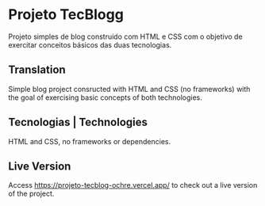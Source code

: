 # Projeto TecBlogg

Projeto simples de blog construído com HTML e CSS com o objetivo de exercitar conceitos básicos das duas tecnologias. 

## Translation

Simple blog project consructed with HTML and CSS (no frameworks) with the goal of exercising basic concepts of both technologies.

## Tecnologias | Technologies

HTML and CSS, no frameworks or dependencies.

## Live Version

Access https://projeto-tecblog-ochre.vercel.app/ to check out a live version of the project.
